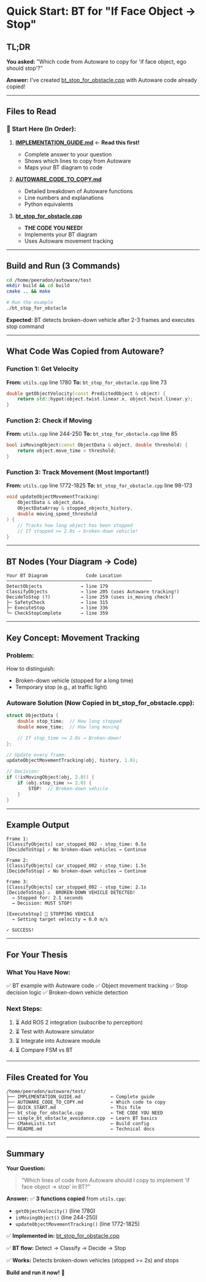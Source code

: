 # Quick Start: BT for "If Face Object → Stop"

## TL;DR

**You asked:** "Which code from Autoware to copy for 'if face object, ego should stop'?"

**Answer:** I've created [bt_stop_for_obstacle.cpp](bt_stop_for_obstacle.cpp) with Autoware code already copied!

---

## Files to Read

### 📖 Start Here (In Order):

1. **[IMPLEMENTATION_GUIDE.md](IMPLEMENTATION_GUIDE.md)** ← **Read this first!**
   - Complete answer to your question
   - Shows which lines to copy from Autoware
   - Maps your BT diagram to code

2. **[AUTOWARE_CODE_TO_COPY.md](AUTOWARE_CODE_TO_COPY.md)**
   - Detailed breakdown of Autoware functions
   - Line numbers and explanations
   - Python equivalents

3. **[bt_stop_for_obstacle.cpp](bt_stop_for_obstacle.cpp)**
   - **THE CODE YOU NEED!**
   - Implements your BT diagram
   - Uses Autoware movement tracking

---

## Build and Run (3 Commands)

```bash
cd /home/peeradon/autoware/test
mkdir build && cd build
cmake .. && make

# Run the example
./bt_stop_for_obstacle
```

**Expected:** BT detects broken-down vehicle after 2-3 frames and executes stop command

---

## What Code Was Copied from Autoware?

### Function 1: Get Velocity
**From:** `utils.cpp` line 1780
**To:** `bt_stop_for_obstacle.cpp` line 73

```cpp
double getObjectVelocity(const PredictedObject & object) {
    return std::hypot(object.twist.linear.x, object.twist.linear.y);
}
```

### Function 2: Check if Moving
**From:** `utils.cpp` line 244-250
**To:** `bt_stop_for_obstacle.cpp` line 85

```cpp
bool isMovingObject(const ObjectData & object, double threshold) {
    return object.move_time > threshold;
}
```

### Function 3: Track Movement (Most Important!)
**From:** `utils.cpp` line 1772-1825
**To:** `bt_stop_for_obstacle.cpp` line 98-173

```cpp
void updateObjectMovementTracking(
    ObjectData & object_data,
    ObjectDataArray & stopped_objects_history,
    double moving_speed_threshold
) {
    // Tracks how long object has been stopped
    // If stopped >= 2.0s → broken-down vehicle!
}
```

---

## BT Nodes (Your Diagram → Code)

```
Your BT Diagram              Code Location
─────────────────────────────────────────────────────
DetectObjects              → line 179
ClassifyObjects            → line 205 (uses Autoware tracking!)
DecideToStop (?)           → line 259 (uses is_moving check!)
├─ SafetyCheck             → line 315
├─ ExecuteStop             → line 336
└─ CheckStopComplete       → line 359
```

---

## Key Concept: Movement Tracking

### Problem:
How to distinguish:
- Broken-down vehicle (stopped for a long time)
- Temporary stop (e.g., at traffic light)

### Autoware Solution (Now Copied in bt_stop_for_obstacle.cpp):

```cpp
struct ObjectData {
    double stop_time;  // How long stopped
    double move_time;  // How long moving

    // If stop_time >= 2.0s → Broken-down!
};

// Update every frame:
updateObjectMovementTracking(obj, history, 1.0);

// Decision:
if (!isMovingObject(obj, 2.0)) {
    if (obj.stop_time >= 2.0) {
        STOP!  // Broken-down vehicle
    }
}
```

---

## Example Output

```
Frame 1:
[ClassifyObjects] car_stopped_002 - stop_time: 0.5s
[DecideToStop] ✓ No broken-down vehicles → Continue

Frame 2:
[ClassifyObjects] car_stopped_002 - stop_time: 1.5s
[DecideToStop] ✓ No broken-down vehicles → Continue

Frame 3:
[ClassifyObjects] car_stopped_002 - stop_time: 2.1s
[DecideToStop] ⚠️  BROKEN-DOWN VEHICLE DETECTED!
  → Stopped for: 2.1 seconds
  → Decision: MUST STOP!

[ExecuteStop] 🛑 STOPPING VEHICLE
  → Setting target velocity = 0.0 m/s

✓ SUCCESS!
```

---

## For Your Thesis

### What You Have Now:
✅ BT example with Autoware code
✅ Object movement tracking
✅ Stop decision logic
✅ Broken-down vehicle detection

### Next Steps:
1. ⏳ Add ROS 2 integration (subscribe to perception)
2. ⏳ Test with Autoware simulator
3. ⏳ Integrate into Autoware module
4. ⏳ Compare FSM vs BT

---

## Files Created for You

```
/home/peeradon/autoware/test/
├── IMPLEMENTATION_GUIDE.md           ← Complete guide
├── AUTOWARE_CODE_TO_COPY.md          ← Which code to copy
├── QUICK_START.md                    ← This file
├── bt_stop_for_obstacle.cpp          ← THE CODE YOU NEED
├── simple_bt_obstacle_avoidance.cpp  ← Learn BT basics
├── CMakeLists.txt                    ← Build config
└── README.md                         ← Technical docs
```

---

## Summary

**Your Question:**
> "Which lines of code from Autoware should I copy to implement 'if face object → stop' in BT?"

**Answer:**
✅ **3 functions copied** from `utils.cpp`:
- `getObjectVelocity()` (line 1780)
- `isMovingObject()` (line 244-250)
- `updateObjectMovementTracking()` (line 1772-1825)

✅ **Implemented in:** [bt_stop_for_obstacle.cpp](bt_stop_for_obstacle.cpp)

✅ **BT flow:** Detect → Classify → Decide → Stop

✅ **Works:** Detects broken-down vehicles (stopped >= 2s) and stops

**Build and run it now!** 🚀
